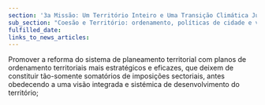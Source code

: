 ```yaml
---
section: '3a Missão: Um Território Inteiro e Uma Transição Climática Justa'
sub_section: "Coesão e Território: ordenamento, políticas de cidade e valorização do interior para dinamizar a economia"
fulfilled_date:
links_to_news_articles:
---
```


Promover a reforma do sistema de planeamento territorial com planos de ordenamento territoriais mais estratégicos e eficazes, que deixem de constituir tão-somente somatórios de imposições sectoriais, antes obedecendo a uma visão integrada e sistémica de desenvolvimento do território;